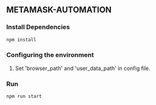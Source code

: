 ## METAMASK-AUTOMATION

### Install Dependencies

```bash
npm install
```
### Configuring the environment 

1. Set 'browser_path' and 'user_data_path' in config file.

### Run

```bash
npm run start
```

